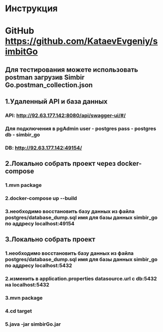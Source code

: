 # Инструкция

# GitHub https://github.com/KataevEvgeniy/simbitGo

## Для тестирования можете использовать postman загрузив Simbir Go.postman_collection.json

## 1.Удаленный API и база данных
### API: http://92.63.177.142:8080/api/swagger-ui/#/
### Для подключения в pgAdmin user - postgres pass - postgres db - simbir_go
### DB: http://92.63.177.142:49154/ 

## 2.Локально собрать проект через docker-compose
### 1.mvn package
### 2.docker-compose up --build
### 3.необходимо восстановить базу данных из файла postgres/database_dump.sql имя для базы данных simbir_go по аддресу localhost:49154

## 3.Локально собрать проект
### 1.необходимо восстановить базу данных из файла postgres/database_dump.sql имя для базы данных simbir_go по аддресу localhost:5432
### 2.изменить в application.properties datasource.url с db:5432 на localhost:5432
### 3.mvn package
### 4.cd target
### 5.java -jar simbirGo.jar